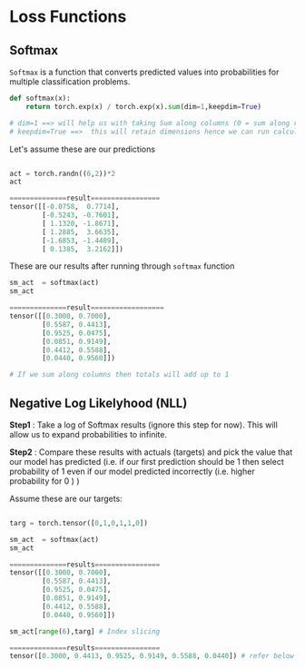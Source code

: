 # Loss Functions

## Softmax

`Softmax` is a function that converts predicted values into probabilities for multiple classification problems.

```py
def softmax(x):
	return torch.exp(x) / torch.exp(x).sum(dim=1,keepdim=True)

# dim=1 ==> will help us with taking Sum along columns (0 = sum along rows)
# keepdim=True ==>  this will retain dimensions hence we can run calculations

```
Let's assume these are our predictions
```py

act = torch.randn((6,2))*2
act 

==============result=================
tensor([[-0.0758,  0.7714],
        [-0.5243, -0.7601],
        [ 1.1320, -1.8671],
        [ 1.2885,  3.6635],
        [-1.6853, -1.4489],
        [ 0.1385,  3.2162]])
```

These are our results after running through `softmax` function

```py
sm_act  = softmax(act)
sm_act

==============result==================
tensor([[0.3000, 0.7000],
        [0.5587, 0.4413],
        [0.9525, 0.0475],
        [0.0851, 0.9149],
        [0.4412, 0.5588],
        [0.0440, 0.9560]])

# If we sum along columns then totals will add up to 1

```

## Negative Log Likelyhood (NLL)

**Step1** : Take a log of Softmax results (ignore this step for now). This will allow us to expand probabilities to infinite. 

**Step2** : Compare these results with actuals (targets) and pick the value that our model has predicted (i.e. if our first prediction should be 1 then select probability of 1 even if our model predicted incorrectly (i.e. higher probability for 0 ) )

Assume these are our targets:

```py

targ = torch.tensor([0,1,0,1,1,0])

sm_act  = softmax(act)
sm_act

==============results================
tensor([[0.3000, 0.7000],
        [0.5587, 0.4413],
        [0.9525, 0.0475],
        [0.0851, 0.9149],
        [0.4412, 0.5588],
        [0.0440, 0.9560]])

sm_act[range(6),targ] # Index slicing 

==============results================
tensor([0.3000, 0.4413, 0.9525, 0.9149, 0.5588, 0.0440]) # refer below table

```